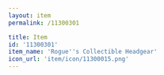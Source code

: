 ```yaml
---
layout: item
permalink: /11300301

title: Item
id: '11300301'
item_name: 'Rogue''s Collectible Headgear'
icon_url: 'item/icon/11300015.png'
---
```

